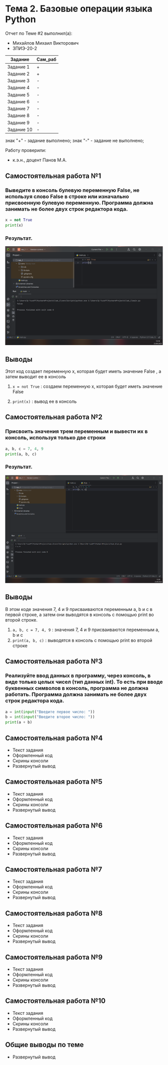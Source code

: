 # Тема 2. Базовые операции языка Python
Отчет по Теме #2 выполнил(а):
- Михайлов Михаил Викторович
- ЗПИЭ-20-2

| Задание | Сам_раб |
| ------ | ------ |
| Задание 1 | + |
| Задание 2 | + |
| Задание 3 | - |
| Задание 4 | - |
| Задание 5 | - |
| Задание 6 | - |
| Задание 7 | - |
| Задание 8 | - |
| Задание 9 | - |
| Задание 10 | - |

знак "+" - задание выполнено; знак "-" - задание не выполнено;

Работу проверили:
- к.э.н., доцент Панов М.А.

## Самостоятельная работа №1
### Выведите в консоль булевую переменную False, не используя слово False в строке или изначально присвоенную булевую переменную. Программа должна занимать не более двух строк редактора кода.

```python
x = not True
print(x)

```
### Результат.
![Меню](https://github.com/mihail-august/for-learn/blob/Tema_2/pic/2-1.png)

## Выводы
Этот код создает переменную x, которая будет иметь значение False , а затем выводит ее в консоль

1. `x = not True` : создаем переменную x, которая будет иметь значение False

2. `print(x)` : вывод ее в консоль
  
## Самостоятельная работа №2
### Присвоить значения трем переменным и вывести их в консоль, используя только две строки

```python
a, b, c = 7, 4, 9
print(a, b, c)

```
### Результат.
![Меню](https://github.com/mihail-august/for-learn/blob/Tema_2/pic/2-2.png)

## Выводы
В этом коде значения 7, 4 и 9 присваиваются переменным a, b и c в первой строке, а затем они выводятся в консоль с помощью print во второй строке.
1. `a, b, c = 7, 4, 9` : значения 7, 4 и 9 присваиваются переменным a, b и c
2. `print(a, b, c)` : выводятся в консоль с помощью print во второй строке
  
## Самостоятельная работа №3
### Реализуйте ввод данных в программу, через консоль, в виде только целых чисел (тип данных int). То есть при вводе буквенных символов в консоль, программа не должна работать. Программа должна занимать не более двух строк редактора кода.

```python
a = int(input("Введите первое число: "))
b = int(input("Введите второе число: "))
print(a + b)

```

  
## Самостоятельная работа №4
- Текст задания
- Оформленный код
- Скрины консоли
- Развернутый вывод
  
## Самостоятельная работа №5
- Текст задания
- Оформленный код
- Скрины консоли
- Развернутый вывод
  
## Самостоятельная работа №6
- Текст задания
- Оформленный код
- Скрины консоли
- Развернутый вывод
  
## Самостоятельная работа №7
- Текст задания
- Оформленный код
- Скрины консоли
- Развернутый вывод
  
## Самостоятельная работа №8
- Текст задания
- Оформленный код
- Скрины консоли
- Развернутый вывод
  
## Самостоятельная работа №9
- Текст задания
- Оформленный код
- Скрины консоли
- Развернутый вывод
  
## Самостоятельная работа №10
- Текст задания
- Оформленный код
- Скрины консоли
- Развернутый вывод

## Общие выводы по теме
- Развернутый вывод
